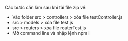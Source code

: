 Các bước cần làm sau khi tải file zip về:
+ Vào folder src > controllers > xóa file testController.js
+ src > models > xóa file test.js
+ src > routers > xóa file routerTest.js
+ Mở command line và nhập lệnh npm i

